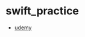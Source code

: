 # swift_practice
- [udemy](https://www.udemy.com/share/104ywy3@UyZ5jPeV78NIwINMRpZuoUDv4_lnytm0kOIQXtt0nikoQTR3nCK_fgK6b8M18gME/)

